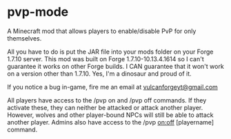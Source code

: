 # pvp-mode
A Minecraft mod that allows players to enable/disable PvP for only themselves.

All you have to do is put the JAR file into your mods folder on your Forge 1.7.10 server.
This mod was built on Forge 1.7.10-10.13.4.1614 so I can't guarantee it works on other Forge builds.
I CAN guarantee that it won't work on a version other than 1.7.10. Yes, I'm a dinosaur and proud of it.

If you notice a bug in-game, fire me an email at vulcanforgeyt@gmail.com

All players have access to the /pvp on and /pvp off commands.
If they activate these, they can neither be attacked or attack another player.
However, wolves and other player-bound NPCs will still be able to attack another player.
Admins also have access to the /pvp <on:off> [playername] command.
